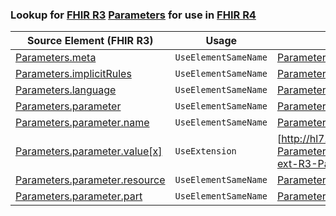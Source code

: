 ### Lookup for [FHIR R3](https://hl7.org/fhir/STU3/) [Parameters](https://hl7.org/fhir/STU3/Parameters.html) for use in [FHIR R4](https://hl7.org/fhir/R4/)

| Source Element (FHIR R3) | Usage | Target |
| -------------- | ----- | ------ |
| [Parameters.meta](https://hl7.org/fhir/STU3/Parameters.html#resource) | `UseElementSameName` | [Parameters.meta](https://hl7.org/fhir/R4/Parameters.html#resource) |
| [Parameters.implicitRules](https://hl7.org/fhir/STU3/Parameters.html#resource) | `UseElementSameName` | [Parameters.implicitRules](https://hl7.org/fhir/R4/Parameters.html#resource) |
| [Parameters.language](https://hl7.org/fhir/STU3/Parameters.html#resource) | `UseElementSameName` | [Parameters.language](https://hl7.org/fhir/R4/Parameters.html#resource) |
| [Parameters.parameter](https://hl7.org/fhir/STU3/Parameters.html#resource) | `UseElementSameName` | [Parameters.parameter](https://hl7.org/fhir/R4/Parameters.html#resource) |
| [Parameters.parameter.name](https://hl7.org/fhir/STU3/Parameters.html#resource) | `UseElementSameName` | [Parameters.parameter.name](https://hl7.org/fhir/R4/Parameters.html#resource) |
| [Parameters.parameter.value[x]](https://hl7.org/fhir/STU3/Parameters.html#resource) | `UseExtension` | [http://hl7.org/fhir/3.0/StructureDefinition/extension-Parameters.parameter.value](StructureDefinition-ext-R3-Parameters.pa.value.html) |
| [Parameters.parameter.resource](https://hl7.org/fhir/STU3/Parameters.html#resource) | `UseElementSameName` | [Parameters.parameter.resource](https://hl7.org/fhir/R4/Parameters.html#resource) |
| [Parameters.parameter.part](https://hl7.org/fhir/STU3/Parameters.html#resource) | `UseElementSameName` | [Parameters.parameter.part](https://hl7.org/fhir/R4/Parameters.html#resource) |
